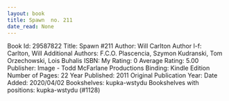 ```yaml
---
layout: book
title: Spawn  no. 211
date_read: None
---
```


Book Id: 29587822
Title: Spawn #211
Author: Will Carlton
Author l-f: Carlton, Will
Additional Authors: F.C.O. Plascencia, Szymon Kudranski, Tom Orzechowski, Lois Buhalis
ISBN: 
My Rating: 0
Average Rating: 5.00
Publisher: Image - Todd McFarlane Productions
Binding: Kindle Edition
Number of Pages: 22
Year Published: 2011
Original Publication Year: 
Date Added: 2020/04/02
Bookshelves: kupka-wstydu
Bookshelves with positions: kupka-wstydu (#1128)


